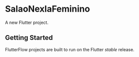 # SalaoNexlaFeminino

A new Flutter project.

## Getting Started

FlutterFlow projects are built to run on the Flutter _stable_ release.
